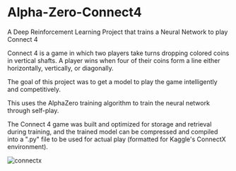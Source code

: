 # Alpha-Zero-Connect4
A Deep Reinforcement Learning Project that trains a Neural Network to play Connect 4 

Connect 4 is a game in which two players take turns dropping colored coins in vertical shafts. 
A player wins when four of their coins form a line either horizontally, vertically, or diagonally.

The goal of this project was to get a model to play the game intelligently and competitively.

This uses the AlphaZero training algorithm to train the neural network through self-play. 

The Connect 4 game was built and optimized for storage and retrieval during training, and
the trained model can be compressed and compiled into a ".py" file to be used for actual play (formatted for Kaggle's ConnectX environment).


![connectx](https://user-images.githubusercontent.com/33522459/164771601-2f1a092c-f00e-4d86-a5b3-8a2f7a6ee5c6.gif)
